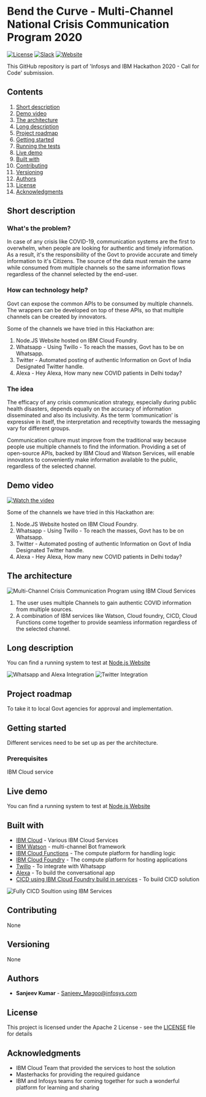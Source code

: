 # Bend the Curve - Multi-Channel National Crisis Communication Program 2020

[![License](https://img.shields.io/badge/License-Apache2-blue.svg)](https://www.apache.org/licenses/LICENSE-2.0) [![Slack](https://img.shields.io/badge/Join-Slack-blue)](https://callforcode.org/slack) [![Website](https://img.shields.io/badge/View-Website-blue)](https://code-and-response.github.io/Project-Sample/)

This GitHub repository is part of 'Infosys and IBM Hackathon 2020 - Call for Code' submission.

## Contents

1. [Short description](#short-description)
1. [Demo video](#demo-video)
1. [The architecture](#the-architecture)
1. [Long description](#long-description)
1. [Project roadmap](#project-roadmap)
1. [Getting started](#getting-started)
1. [Running the tests](#running-the-tests)
1. [Live demo](#live-demo)
1. [Built with](#built-with)
1. [Contributing](#contributing)
1. [Versioning](#versioning)
1. [Authors](#authors)
1. [License](#license)
1. [Acknowledgments](#acknowledgments)

## Short description

### What's the problem?

In case of any crisis like COVID-19, communication systems are the first to overwhelm, when people are looking for authentic and timely information. As a result, it's the responsibility of the Govt to provide accurate and timely information to it's Citizens. The source of the data must remain the same while consumed from multiple channels so the same information flows regardless of the channel selected by the end-user.

### How can technology help?

Govt can expose the common APIs to be consumed by multiple channels. The wrappers can be developed on top of these APIs, so that multiple channels can be created by innovators. 

Some of the channels we have tried in this Hackathon are:

1. Node.JS Website hosted on IBM Cloud Foundry.
2. Whatsapp - Using Twillo - To reach the masses, Govt has to be on Whatsapp.
3. Twitter - Automated posting of authentic Information on Govt of India Designated Twitter handle.
4. Alexa - Hey Alexa, How many new COVID patients in Delhi today?


### The idea

The efficacy of any crisis communication strategy, especially during public health disasters, depends equally on the accuracy of information disseminated and also its inclusivity. As the term ‘communication’ is expressive in itself, the interpretation and receptivity towards the messaging vary for different groups.

Communication culture must improve from the traditional way because people use multiple channels to find the information. Providing a set of open-source APIs, backed by IBM Cloud and Watson Services, will enable innovators to conveniently make information available to the public, regardless of the selected channel.

## Demo video

[![Watch the video](https://github.com/sanjeevmagoo/Call-for-Code-Infosys-Bend-The-Curve-Team/blob/master/Thumb.JPG)](https://youtu.be/PRoKspmInks)


Some of the channels we have tried in this Hackathon are:

1. Node.JS Website hosted on IBM Cloud Foundry.
2. Whatsapp - Using Twillo - To reach the masses, Govt has to be on Whatsapp.
3. Twitter - Automated posting of authentic Information on Govt of India Designated Twitter handle.
4. Alexa - Hey Alexa, How many new COVID patients in Delhi today?

## The architecture

![Multi-Channel Crisis Communication Program using IBM Cloud Services](https://github.com/sanjeevmagoo/Call-for-Code-Infosys-Bend-The-Curve-Team/blob/master/Solution.jpeg)

1. The user uses multiple Channels to gain authentic COVID information from multiple sources.
2. A combination of IBM services like Watson, Cloud foundry, CICD, Cloud Functions come together to provide seamless information regardless of the selected channel.


## Long description

You can find a running system to test at [Node.js Website](https://covid19test-reflective-quokka-vo.eu-gb.mybluemix.net)

![Whatsapp and Alexa Integration](https://github.com/sanjeevmagoo/Call-for-Code-Infosys-Bend-The-Curve-Team/blob/master/WhatsApp-Alexa.jpeg)
![Twitter Integration](https://github.com/sanjeevmagoo/Call-for-Code-Infosys-Bend-The-Curve-Team/blob/master/Twitter.jpeg)

## Project roadmap

To take it to local Govt agencies for approval and implementation.

## Getting started

Different services need to be set up as per the architecture.

### Prerequisites

IBM Cloud service

## Live demo

You can find a running system to test at [Node.js Website](https://covid19test-reflective-quokka-vo.eu-gb.mybluemix.net)

## Built with

* [IBM Cloud](https://cloud.ibm.com/catalog?search=ibm%20cloud#search_results) - Various IBM Cloud Services
* [IBM Watson](https://cloud.ibm.com/catalog?search=ibm%20watson#search_results) - multi-channel Bot framework
* [IBM Cloud Functions](https://cloud.ibm.com/catalog?search=cloud%20functions#search_results) - The compute platform for handling logic
* [IBM Cloud Foundry](https://cloud.ibm.com/catalog?search=cloud%20foundry#search_results) - The compute platform for hosting applications
* [Twillo](https://www.twilio.com/) - To integrate with Whatsapp
* [Alexa](https://developer.amazon.com/en-GB/alexa/) - To build the conversational app
* [CICD using IBM Cloud Foundry build in services](https://www.ibm.com/in-en/cloud) - To build CICD solution


![Fully CICD Soultion using IBM Services](https://github.com/sanjeevmagoo/Call-for-Code-Infosys-Bend-The-Curve-Team/blob/master/CICD.JPG)

## Contributing

None

## Versioning

None

## Authors

* **Sanjeev Kumar** - Sanjeev_Magoo@infosys.com

## License

This project is licensed under the Apache 2 License - see the [LICENSE](LICENSE) file for details

## Acknowledgments

* IBM Cloud Team that provided the services to host the solution
* Masterhacks for providing the required guidance
* IBM and Infosys teams for coming together for such a wonderful platform for learning and sharing

